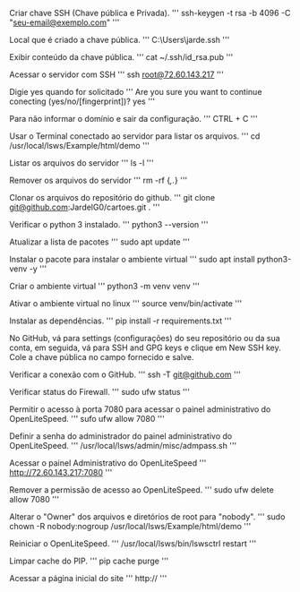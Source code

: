 Criar chave SSH (Chave pública e Privada).
'''
ssh-keygen -t rsa -b 4096 -C "seu-email@exemplo.com"
'''

Local que é criado a chave pública.
'''
C:\Users\jarde\.ssh
'''

Exibir conteúdo da chave pública.
'''
cat ~/.ssh/id_rsa.pub
'''

Acessar o servidor com SSH
'''
ssh root@72.60.143.217
'''

Digie yes quando for solicitado
'''
Are you sure you want to continue conecting (yes/no/[fingerprint])? yes
'''

Para não informar o domínio e sair da configuração.
'''
CTRL + C
'''

Usar o Terminal conectado ao servidor para listar os arquivos.
'''
cd /usr/local/lsws/Example/html/demo
'''

Listar os arquivos do servidor
'''
ls -l
'''

Remover os arquivos do servidor
'''
rm -rf {*,.*}
'''

Clonar os arquivos do repositório do github.
'''
git clone git@github.com:JardelG0/cartoes.git .
'''

Verificar o python 3 instalado.
'''
python3 --version
'''

Atualizar a lista de pacotes
'''
sudo apt update
'''

Instalar o pacote para instalar o ambiente virtual
'''
sudo apt install python3-venv -y
'''

Criar o ambiente virtual
'''
python3 -m venv venv
'''

Ativar o ambiente virtual no linux
'''
source venv/bin/activate
'''

Instalar as dependências.
'''
pip install -r requirements.txt
'''

No GitHub, vá para settings (configurações) do seu repositório ou da sua conta, em seguida, vá para SSH and GPG keys e clique em New SSH key.
<br>
Cole a chave pública no campo fornecido e salve.<br>

Verificar a conexão com o GitHub.
'''
ssh -T git@github.com
'''

Verificar status do Firewall.
'''
sudo ufw status
'''

Permitir o acesso à porta 7080 para acessar o painel administrativo do OpenLiteSpeed.
'''
sufo ufw allow 7080
'''

Definir a senha do administrador do painel administrativo do OpenLiteSpeed.
'''
/usr/local/lsws/admin/misc/admpass.sh
'''

Acessar o painel Administrativo do OpenLiteSpeed
'''
http://72.60.143.217:7080
'''

Remover a permissão de acesso ao OpenLiteSpeed.
'''
sudo ufw delete allow 7080
'''

Alterar o "Owner" dos arquivos e diretórios de root para "nobody".
'''
sudo chown -R nobody:nogroup /usr/local/lsws/Example/html/demo
'''

Reiniciar o OpenLiteSpeed.
'''
/usr/local/lsws/bin/lswsctrl restart
'''

Limpar cache do PIP.
'''
pip cache purge
'''

Acessar a página inicial do site
'''
http://<ip-do-servidor>
'''
